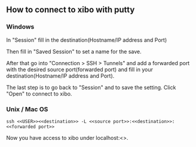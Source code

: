 ## How to connect to xibo with putty

### Windows

In "Session" fill in the destination(Hostname/IP address and Port)

Then fill in "Saved Session" to set a name for the save.

After that go into "Connection > SSH > Tunnels" 
and add a forwarded port with the desired source port(forwarded port) and fill in your destination(Hostname/IP address and Port).

The last step is to go back to "Session" and to save the setting. Click "Open" to connect to xibo.


### Unix / Mac OS

	ssh <<USER>><<destination>> -L <<source port>>:<<destination>>:<<forwarded port>>

Now you have access to xibo under localhost:<<forwarded port>>.
